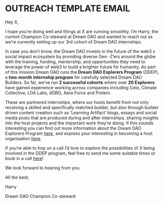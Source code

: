 # OUTREACH TEMPLATE EMAIL

Hey X,

I hope you’re doing well and things at X are running smoothly. I’m Harry, the current Champion Co-steward at Dream DAO and wanted to reach out as we’re currently setting up our 3rd cohort of Dream DAO internships. 

In case you don’t know, the Dream DAO invests in the future of the web3 x social impact ecosystem by providing diverse Gen -Z’ers around the globe with the training, funding, mentorship, and opportunities they need to leverage the power of web3 to build a brighter future for humanity. As part of this mission Dream DAO runs the **Dream DAO Explorers Program** (DDEP), a **two-month internship program** for carefully selected Dream DAO Builders. So far, we’ve run **2 successful cohorts** where over **20 Explorers** have gained experience working across companies including Celo, Climate Collective, LOA Labs, dORG, Aera Force and Protein.

These are partnered internships, where our hosts benefit from not only receiving a skilled and specifically matched builder, but also through builder driven content creation such as ‘Learning Artifact’ blogs, essays and social media posts that are produced during and after internships, sharing insights into the host projects and the important work they’re doing. If this sounds interesting you can find out more information about the Dream DAO Explorers Program [here](../../../Key%20Projects%2076c20a84f2fa4ecb86f9777d4acdf932/Dream%20DAO%20Explorers%20Program%20Internship%20Host%20One-Pa%20228e991b62f1438bb7f587909803dd8c.md), and express your interesting in becoming a host organisation [here](https://ddephost.paperform.co/).  

If you’re able to hop on a call I’d love to explore the possibilities of X being involved in the DDEP program, feel free to send me some suitable times or book in a call [here](https://calendly.com/plantboi/intro_meeting)!

We look forward to hearing from you.

All the best,

Harry

Dream DAO Champion Co-steward